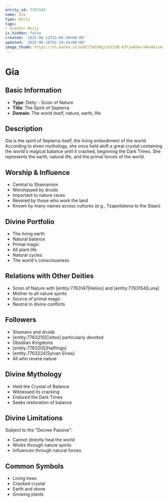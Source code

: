 ```yaml
---
entity_id: 7763144
name: Gia
type: Deity
tags:
- Greater Deity
is_hidden: false
created: '2025-06-12T21:06:30+00:00'
updated: '2025-06-16T01:24:41+00:00'
image_thumb: https://th.kanka.io/w1BtYSA59KgichY2dB-k5fjwAS0=/40x40/smart/src/campaigns/322885/9f0da608-732b-43b9-bdb5-335992506216.png
---
```


# Gia

## Basic Information

- **Type**: Deity - Scion of Nature
- **Title**: The Spirit of Septerra
- **Domain**: The world itself, nature, earth, life

## Description

Gia is the spirit of Septerra itself, the living embodiment of the world. According to elven mythology, she once held aloft a great crystal containing the world's magical balance until it cracked, beginning the Dark Times. She represents the earth, natural life, and the primal forces of the world.

## Worship & Influence

- Central to Shamanism
- Worshipped by druids
- Important to nature races
- Revered by those who work the land
- Known by many names across cultures (e.g., Tzapotlatena to the Slaan)

## Divine Portfolio

- The living earth
- Natural balance
- Primal magic
- All plant life
- Natural cycles
- The world's consciousness

## Relations with Other Deities

- Scion of Nature with [entity:7763147|Helios] and [entity:7763154|Luna]
- Mother to all nature spirits
- Source of primal magic
- Neutral in divine conflicts

## Followers

- Shamans and druids
- [entity:7763210|Celtos] particularly devoted
- Obsidian Kingdoms
- [entity:7763205|Halflings]
- [entity:7763224|Sylvan Elves]
- All who revere nature

## Divine Mythology

- Held the Crystal of Balance
- Witnessed its cracking
- Endured the Dark Times
- Seeks restoration of balance

## Divine Limitations

Subject to the "Decree Passive":

- Cannot directly heal the world
- Works through nature spirits
- Influences through natural forces

## Common Symbols

- Living trees
- Cracked crystal
- Earth and stone
- Growing plants